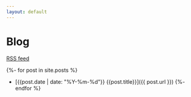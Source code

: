 ```yaml
---
layout: default
---
```


# Blog

[<i class="fa-solid fa-rss"></i> RSS feed](/feed.xml)

{%- for post in site.posts %}

* [{{post.date | date: "%Y-%m-%d"}} {{post.title}}]({{ post.url }})
{%- endfor %}
